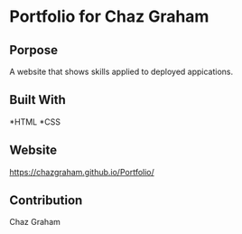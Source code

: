# Portfolio for Chaz Graham

## Porpose
A website that shows skills applied to deployed appications.

## Built With
*HTML
*CSS

## Website
https://chazgraham.github.io/Portfolio/

## Contribution
Chaz Graham


